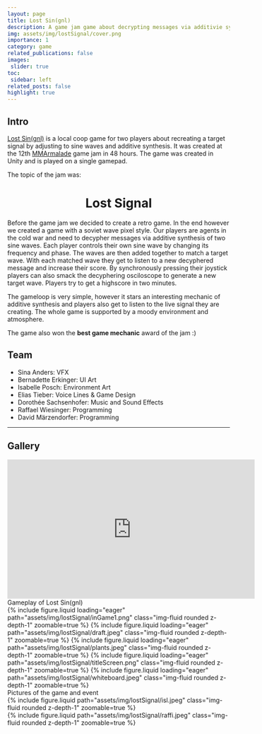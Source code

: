```yaml
---
layout: page
title: Lost Sin(gnl)
description: A game jam game about decrypting messages via additivie synthesis.
img: assets/img/lostSignal/cover.png
importance: 1
category: game
related_publications: false
images:
 slider: true
toc:
 sidebar: left
related_posts: false
highlight: true
---
```


## Intro

<a href="https://sinaistanders.itch.io/lost-singnl">Lost Sin(gnl)</a> is a local coop game for two players about recreating a target signal by adjusting to sine waves and additive synthesis. It was created at the 12th <a href="https://itch.io/jam/12th-mmarmalade">MMArmalade</a> game jam in 48 hours. The game was created in Unity and is played on a single gamepad.

The topic of the jam was:

<h1 style="text-align:center"><b>Lost Signal</b></h1>

Before the game jam we decided to create a retro game. In the end however we created a game with a soviet wave pixel style. Our players are agents in the cold war and need to decypher messages via additive synthesis of two sine waves. Each player controls their own sine wave by changing its frequency and phase. The waves are then added together to match a target wave. With each matched wave they get to listen to a new decyphered message and increase their score. By synchronously pressing their joystick players can also smack the decyphering osciloscope to generate a new target wave. Players try to get a highscore in two minutes.

The gameloop is very simple, however it stars an interesting mechanic of additive synthesis and players also get to listen to the live signal they are creating. The whole game is supported by a moody environment and atmosphere.

The game also won the **best game mechanic** award of the jam :) 

## Team
- Sina Anders: VFX
- Bernadette Erkinger: UI Art
- Isabelle Posch: Environment Art
- Elias Tieber: Voice Lines & Game Design
- Dorothée Sachsenhofer: Music and Sound Effects
- Raffael Wiesinger: Programming
- David Märzendorfer: Programming



---

## Gallery

<iframe width="560" height="315" src="https://www.youtube.com/embed/NYHBL7Fkv4g?si=yRoa6ap6iO-d6nWd" title="YouTube video player" frameborder="0" allow="accelerometer; autoplay; clipboard-write; encrypted-media; gyroscope; picture-in-picture; web-share" referrerpolicy="strict-origin-when-cross-origin" allowfullscreen></iframe>
<div class="caption">
    Gameplay of Lost Sin(gnl)
</div>

<swiper-container keyboard="true" navigation="true" pagination="true" pagination-clickable="true" pagination-dynamic-bullets="true" rewind="true">
  <swiper-slide>{% include figure.liquid loading="eager" path="assets/img/lostSignal/inGame1.png" class="img-fluid rounded z-depth-1" zoomable=true %}</swiper-slide>
  <swiper-slide>{% include figure.liquid loading="eager" path="assets/img/lostSignal/draft.jpeg" class="img-fluid rounded z-depth-1" zoomable=true %}</swiper-slide>
  <swiper-slide>{% include figure.liquid loading="eager" path="assets/img/lostSignal/plants.jpeg" class="img-fluid rounded z-depth-1" zoomable=true %}</swiper-slide>
  <swiper-slide>{% include figure.liquid loading="eager" path="assets/img/lostSignal/titleScreen.png" class="img-fluid rounded z-depth-1" zoomable=true %}</swiper-slide>
  <swiper-slide>{% include figure.liquid loading="eager" path="assets/img/lostSignal/whiteboard.jpeg" class="img-fluid rounded z-depth-1" zoomable=true %}</swiper-slide>
 
  </swiper-container>
<div class="caption">
    Pictures of the game and event
</div>

<div class="row mt-3">
    <div class="col-sm mt-3 mt-md-0">
        {% include figure.liquid path="assets/img/lostSignal/isl.jpeg" class="img-fluid rounded z-depth-1" zoomable=true %}
    </div>
    <div class="col-sm mt-3 mt-md-0">
        {% include figure.liquid path="assets/img/lostSignal/raffi.jpeg" class="img-fluid rounded z-depth-1" zoomable=true %}
    </div>
</div>

